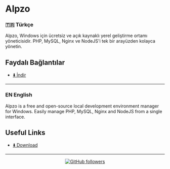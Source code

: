 # Alpzo

### 🇹🇷 Türkçe

Alpzo, Windows için ücretsiz ve açık kaynaklı yerel geliştirme ortamı yöneticisidir. PHP, MySQL, Nginx ve NodeJS'i tek bir arayüzden kolayca yönetin.

## Faydalı Bağlantılar

<!-- - [📚 Dokümantasyon](https://github.com/alpzo/docs) -->
<!-- - [💬 Discord](https://discord.gg/alpzo)
- [🗺️ Yol Haritası](https://github.com/alpzo/roadmap) -->
- [⬇️ İndir](https://github.com/AlpzoDev/alpzo/releases)

---

### EN English

Alpzo is a free and open-source local development environment manager for Windows. Easily manage PHP, MySQL, Nginx and NodeJS from a single interface.

## Useful Links

<!-- - [📚 Documentation](https://github.com/alpzo/docs) -->
<!-- - [💬 Discord](https://discord.gg/alpzo)
- [🗺️ Roadmap](https://github.com/alpzo/roadmap) -->
- [⬇️ Download](https://github.com/AlpzoDev/alpzo/releases)

---

<p align="center">
  <a href="https://github.com/alpzo">
    <img src="https://img.shields.io/github/followers/alpzo?label=Follow&style=social" alt="GitHub followers">
  </a>
  <!-- <a href="https://twitter.com/alpzoapp">
    <img src="https://img.shields.io/twitter/follow/alpzoapp?style=social" alt="Twitter Follow">
  </a> -->
</p>

